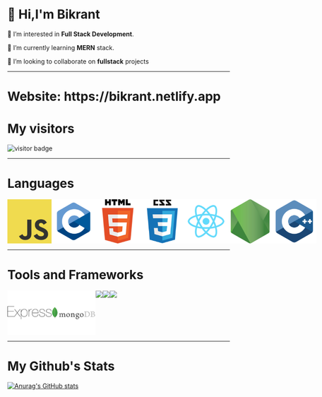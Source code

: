 

<h1>👋  Hi,I'm Bikrant</h1>
<p>👀 I’m interested in <b>Full Stack Development</b>.</p>
<p>🌱 I’m currently learning <b>MERN</b> stack.</p>
<p>💞️ I’m looking to collaborate on <b>fullstack</b> projects</p>
<hr/>
<h1>Website: https://bikrant.netlify.app</h1>
 
<h1>My visitors</h1> 

![visitor badge](https://visitor-badge.glitch.me/badge?page_id=Bikrant226.visitor-badge)


<hr/>

<h1>Languages</h1>

<div style="display:flex;">
<img src="https://raw.githubusercontent.com/github/explore/80688e429a7d4ef2fca1e82350fe8e3517d3494d/topics/javascript/javascript.png" style="height:100px;width=100px;"/><img src="https://raw.githubusercontent.com/github/explore/f3e22f0dca2be955676bc70d6214b95b13354ee8/topics/c/c.png"  style="height:100px;width=100px;"/><img src="https://raw.githubusercontent.com/github/explore/80688e429a7d4ef2fca1e82350fe8e3517d3494d/topics/html/html.png" style="height:100px;width=100px;"/>
<img src="https://raw.githubusercontent.com/github/explore/80688e429a7d4ef2fca1e82350fe8e3517d3494d/topics/css/css.png" style="height:100px;width=100px";>
<img src="https://raw.githubusercontent.com/github/explore/80688e429a7d4ef2fca1e82350fe8e3517d3494d/topics/react/react.png "  style="height:100px;width=100px"/ >
<img src="https://raw.githubusercontent.com/github/explore/80688e429a7d4ef2fca1e82350fe8e3517d3494d/topics/nodejs/nodejs.png" style="height:100px;width=100px"/>
<img src="https://raw.githubusercontent.com/github/explore/180320cffc25f4ed1bbdfd33d4db3a66eeeeb358/topics/cpp/cpp.png" style="height:100px;width=100px"/>
</div>

<hr/>

<h1>Tools and Frameworks</h1>

<div style="display:flex;">
<img src="https://raw.githubusercontent.com/github/explore/80688e429a7d4ef2fca1e82350fe8e3517d3494d/topics/express/express.png"  style="height:100px;width=100px"/>
<img src="https://raw.githubusercontent.com/github/explore/80688e429a7d4ef2fca1e82350fe8e3517d3494d/topics/mongodb/mongodb.png" style="height:100px;width=100px;"/>
 <img src="https://www.gimp.org/images/frontpage/wilber-big.png" style="height:100px;width=100px"/>
 
  
  <img src="https://img.icons8.com/color/480/000000/visual-studio-code-2019.png" style="height:100px;width=100px;"/>
  <img src="https://img.icons8.com/dusk/512/000000/postman-api.png" style="height:100px;width=100px;"/>
</div>
<hr/>
  

<h1>My Github's Stats</h1>

[![Anurag's GitHub stats](https://github-readme-stats.vercel.app/api?username=Bikrant226&count_private=true&show_icons=true&theme=tokyonight&hide_border=true)](https://github.com/anuraghazra/github-readme-stats)






<!---
Bikrant226/Bikrant226 is a ✨ special ✨ repository because its `README.md` (this file) appears on your GitHub profile.
You can click the Preview link to take a look at your changes.
--->
